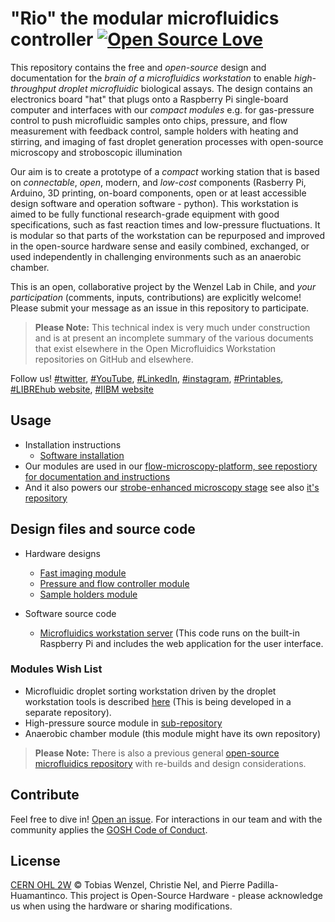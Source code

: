 # "Rio" the modular microfluidics controller [![Open Source Love](https://badges.frapsoft.com/os/v1/open-source.svg?v=103)](https://github.com/ellerbrock/open-source-badges/)

This repository contains the free and *open-source* design and documentation for the *brain of a microfluidics workstation* to enable *high-throughput droplet microfluidic* biological assays. The design contains an electronics board "hat" that plugs onto a Raspberry Pi single-board computer and interfaces with our *compact* *modules* e.g. for gas-pressure control to push microfluidic samples onto chips, pressure, and flow measurement with feedback control, sample holders with heating and stirring, and imaging of fast droplet generation processes with open-source microscopy and stroboscopic illumination

Our aim is to create a prototype of a *compact* working station that is based on *connectable*, *open*, modern, and *low-cost* components (Rasberry Pi, Arduino, 3D printing, on-board components, open or at least accessible design software and operation software - python). This workstation is aimed to be fully functional research-grade equipment with good specifications, such as fast reaction times and low-pressure fluctuations. It is modular so that parts of the workstation can be repurposed and improved in the open-source hardware sense and easily combined, exchanged, or used independently in challenging environments such as an anaerobic chamber.

This is an open, collaborative project by the Wenzel Lab in Chile, and *your participation* (comments, inputs, contributions) are explicitly welcome! Please submit your message as an issue in this repository to participate.

> **Please Note:** This technical index is very much under construction and is at present an incomplete summary of the various documents that exist elsewhere in the Open Microfluidics Workstation repositories on GitHub and elsewhere.

Follow us! [#twitter](https://twitter.com/WenzelLab), [#YouTube](https://www.youtube.com/@librehub), [#LinkedIn](https://www.linkedin.com/company/92802424), [#instagram](https://www.instagram.com/wenzellab/), [#Printables](https://www.printables.com/@WenzelLab), [#LIBREhub website](https://librehub.github.io), [#IIBM website](https://ingenieriabiologicaymedica.uc.cl/en/people/faculty/821-tobias-wenzel)


<!--- ## Table of Contents --->

<!--- ## Background --->

## Usage

* Installation instructions
    * [Software installation](https://github.com/wenzel-lab/moldular-microfluidics-workstation-controller/wiki/Install-the-Software)
* Our modules are used in our [flow-microscopy-platform, see repostiory for documentation and instructions](https://github.com/wenzel-lab/flow-microscopy-platform)
* And it also powers our [strobe-enhanced microscopy stage](https://wenzel-lab.github.io/strobe-enhanced-microscopy-stage/) see also [it's repository](https://github.com/wenzel-lab/strobe-enhanced-microscopy-stage) 

## Design files and source code

* Hardware designs
    * [Fast imaging module](https://github.com/wenzel-lab/moldular-microfluidics-workstation-controller/tree/master/module-fast-imaging)
    * [Pressure and flow controller module](https://github.com/wenzel-lab/moldular-microfluidics-workstation-controller/tree/master/module-pressure-and-flow-controller)
    * [Sample holders module](https://github.com/wenzel-lab/moldular-microfluidics-workstation-controller/tree/master/module-sample-holders)
 
* Software source code
    * [Microfluidics workstation server](https://github.com/wenzel-lab/moldular-microfluidics-workstation-controller/blob/master/module-pi/webapp.zip) (This code runs on the built-in Raspberry Pi and includes the web application for the user interface.

### Modules Wish List
* Microfluidic droplet sorting workstation driven by the droplet workstation tools is described [here](https://github.com/MakerTobey/Open_FPGA_control_for_FADS) (This is being developed in a separate repository).
* High-pressure source module in [sub-repository](https://github.com/wenzel-lab/moldular-microfluidics-workstation-controller/tree/master/module-high-pressure-source)
* Anaerobic chamber module (this module might have its own repository)

> **Please Note:** There is also a previous general [open-source microfluidics repository](https://github.com/MakerTobey/OpenMicrofluidics) with re-builds and design considerations. 

## Contribute

Feel free to dive in! [Open an issue](https://github.com/wenzel-lab/moldular-microfluidics-workstation-controller/issues/new).
For interactions in our team and with the community applies the [GOSH Code of Conduct](https://openhardware.science/gosh-2017/gosh-code-of-conduct/).

## License

[CERN OHL 2W](LICENSE) © Tobias Wenzel, Christie Nel, and Pierre Padilla-Huamantinco. This project is Open-Source Hardware - please acknowledge us when using the hardware or sharing modifications.
